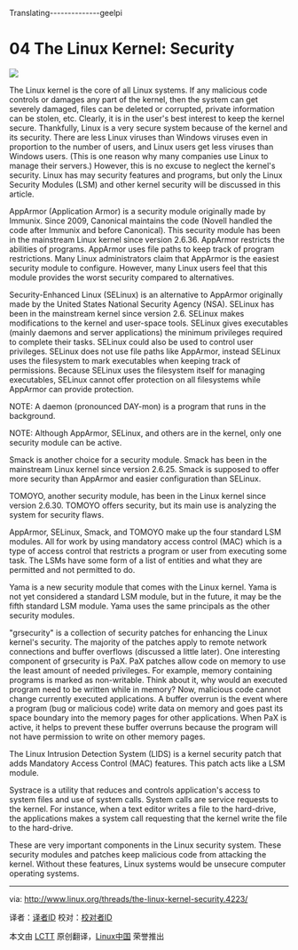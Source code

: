 Translating--------------geelpi

04 The Linux Kernel: Security
================================================================================
![](http://www.linux.org/attachments/slide-jpg.278/)

The Linux kernel is the core of all Linux systems. If any malicious code controls or damages any part of the kernel, then the system can get severely damaged, files can be deleted or corrupted, private information can be stolen, etc. Clearly, it is in the user's best interest to keep the kernel secure. Thankfully, Linux is a very secure system because of the kernel and its security. There are less Linux viruses than Windows viruses even in proportion to the number of users, and Linux users get less viruses than Windows users. (This is one reason why many companies use Linux to manage their servers.) However, this is no excuse to neglect the kernel's security. Linux has may security features and programs, but only the Linux Security Modules (LSM) and other kernel security will be discussed in this article.

AppArmor (Application Armor) is a security module originally made by Immunix. Since 2009, Canonical maintains the code (Novell handled the code after Immunix and before Canonical). This security module has been in the mainstream Linux kernel since version 2.6.36. AppArmor restricts the abilities of programs. AppArmor uses file paths to keep track of program restrictions. Many Linux administrators claim that AppArmor is the easiest security module to configure. However, many Linux users feel that this module provides the worst security compared to alternatives.

Security-Enhanced Linux (SELinux) is an alternative to AppArmor originally made by the United States National Security Agency (NSA). SELinux has been in the mainstream kernel since version 2.6. SELinux makes modifications to the kernel and user-space tools. SELinux gives executables (mainly daemons and server applications) the minimum privileges required to complete their tasks. SELinux could also be used to control user privileges. SELinux does not use file paths like AppArmor, instead SELinux uses the filesystem to mark executables when keeping track of permissions. Because SELinux uses the filesystem itself for managing executables, SELinux cannot offer protection on all filesystems while AppArmor can provide protection.

NOTE: A daemon (pronounced DAY-mon) is a program that runs in the background.

NOTE: Although AppArmor, SELinux, and others are in the kernel, only one security module can be active.

Smack is another choice for a security module. Smack has been in the mainstream Linux kernel since version 2.6.25. Smack is supposed to offer more security than AppArmor and easier configuration than SELinux.

TOMOYO, another security module, has been in the Linux kernel since version 2.6.30. TOMOYO offers security, but its main use is analyzing the system for security flaws.

AppArmor, SELinux, Smack, and TOMOYO make up the four standard LSM modules. All for work by using mandatory access control (MAC) which is a type of access control that restricts a program or user from executing some task. The LSMs have some form of a list of entities and what they are permitted and not permitted to do.

Yama is a new security module that comes with the Linux kernel. Yama is not yet considered a standard LSM module, but in the future, it may be the fifth standard LSM module. Yama uses the same principals as the other security modules.

"grsecurity" is a collection of security patches for enhancing the Linux kernel's security. The majority of the patches apply to remote network connections and buffer overflows (discussed a little later). One interesting component of grsecurity is PaX. PaX patches allow code on memory to use the least amount of needed privileges. For example, memory containing programs is marked as non-writable. Think about it, why would an executed program need to be written while in memory? Now, malicious code cannot change currently executed applications. A buffer overrun is the event where a program (bug or malicious code) write data on memory and goes past its space boundary into the memory pages for other applications. When PaX is active, it helps to prevent these buffer overruns because the program will not have permission to write on other memory pages.

The Linux Intrusion Detection System (LIDS) is a kernel security patch that adds Mandatory Access Control (MAC) features. This patch acts like a LSM module.

Systrace is a utility that reduces and controls application's access to system files and use of system calls. System calls are service requests to the kernel. For instance, when a text editor writes a file to the hard-drive, the applications makes a system call requesting that the kernel write the file to the hard-drive.

These are very important components in the Linux security system. These security modules and patches keep malicious code from attacking the kernel. Without these features, Linux systems would be unsecure computer operating systems.

--------------------------------------------------------------------------------

via: http://www.linux.org/threads/the-linux-kernel-security.4223/

译者：[译者ID](https://github.com/译者ID) 校对：[校对者ID](https://github.com/校对者ID)

本文由 [LCTT](https://github.com/LCTT/TranslateProject) 原创翻译，[Linux中国](http://linux.cn/) 荣誉推出

